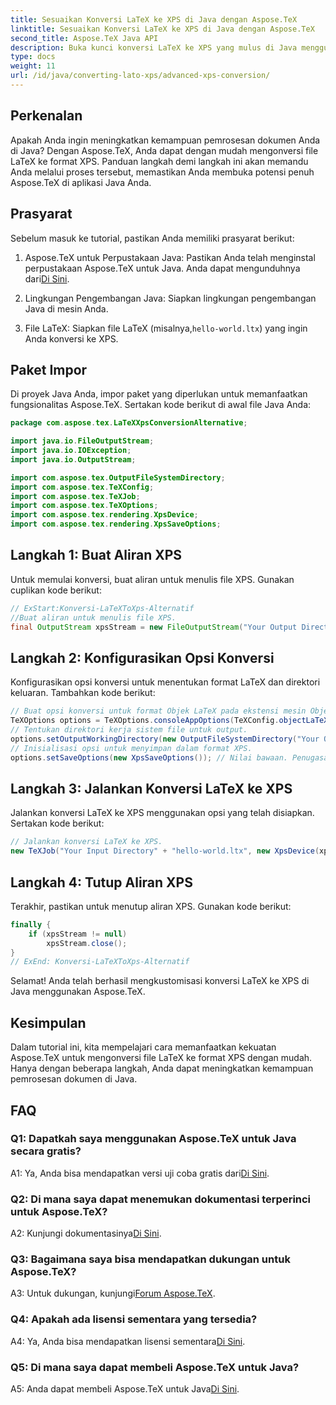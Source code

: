 ```yaml
---
title: Sesuaikan Konversi LaTeX ke XPS di Java dengan Aspose.TeX
linktitle: Sesuaikan Konversi LaTeX ke XPS di Java dengan Aspose.TeX
second_title: Aspose.TeX Java API
description: Buka kunci konversi LaTeX ke XPS yang mulus di Java menggunakan Aspose.TeX. Ikuti panduan langkah demi langkah kami untuk pemrosesan dokumen yang efisien.
type: docs
weight: 11
url: /id/java/converting-lato-xps/advanced-xps-conversion/
---
```

## Perkenalan

Apakah Anda ingin meningkatkan kemampuan pemrosesan dokumen Anda di Java? Dengan Aspose.TeX, Anda dapat dengan mudah mengonversi file LaTeX ke format XPS. Panduan langkah demi langkah ini akan memandu Anda melalui proses tersebut, memastikan Anda membuka potensi penuh Aspose.TeX di aplikasi Java Anda.

## Prasyarat

Sebelum masuk ke tutorial, pastikan Anda memiliki prasyarat berikut:

1.  Aspose.TeX untuk Perpustakaan Java: Pastikan Anda telah menginstal perpustakaan Aspose.TeX untuk Java. Anda dapat mengunduhnya dari[Di Sini](https://releases.aspose.com/tex/java/).

2. Lingkungan Pengembangan Java: Siapkan lingkungan pengembangan Java di mesin Anda.

3.  File LaTeX: Siapkan file LaTeX (misalnya,`hello-world.ltx`) yang ingin Anda konversi ke XPS.

## Paket Impor

Di proyek Java Anda, impor paket yang diperlukan untuk memanfaatkan fungsionalitas Aspose.TeX. Sertakan kode berikut di awal file Java Anda:

```java
package com.aspose.tex.LaTeXXpsConversionAlternative;

import java.io.FileOutputStream;
import java.io.IOException;
import java.io.OutputStream;

import com.aspose.tex.OutputFileSystemDirectory;
import com.aspose.tex.TeXConfig;
import com.aspose.tex.TeXJob;
import com.aspose.tex.TeXOptions;
import com.aspose.tex.rendering.XpsDevice;
import com.aspose.tex.rendering.XpsSaveOptions;
```

## Langkah 1: Buat Aliran XPS

Untuk memulai konversi, buat aliran untuk menulis file XPS. Gunakan cuplikan kode berikut:

```java
// ExStart:Konversi-LaTeXToXps-Alternatif
//Buat aliran untuk menulis file XPS.
final OutputStream xpsStream = new FileOutputStream("Your Output Directory" + "any-name.xps");
```

## Langkah 2: Konfigurasikan Opsi Konversi

Konfigurasikan opsi konversi untuk menentukan format LaTeX dan direktori keluaran. Tambahkan kode berikut:

```java
// Buat opsi konversi untuk format Objek LaTeX pada ekstensi mesin Objek TeX.
TeXOptions options = TeXOptions.consoleAppOptions(TeXConfig.objectLaTeX());
// Tentukan direktori kerja sistem file untuk output.
options.setOutputWorkingDirectory(new OutputFileSystemDirectory("Your Output Directory"));
// Inisialisasi opsi untuk menyimpan dalam format XPS.
options.setSaveOptions(new XpsSaveOptions()); // Nilai bawaan. Penugasan sewenang-wenang.
```

## Langkah 3: Jalankan Konversi LaTeX ke XPS

Jalankan konversi LaTeX ke XPS menggunakan opsi yang telah disiapkan. Sertakan kode berikut:

```java
// Jalankan konversi LaTeX ke XPS.
new TeXJob("Your Input Directory" + "hello-world.ltx", new XpsDevice(xpsStream), options).run();
```

## Langkah 4: Tutup Aliran XPS

Terakhir, pastikan untuk menutup aliran XPS. Gunakan kode berikut:

```java
finally {
    if (xpsStream != null)
        xpsStream.close();
}
// ExEnd: Konversi-LaTeXToXps-Alternatif
```

Selamat! Anda telah berhasil mengkustomisasi konversi LaTeX ke XPS di Java menggunakan Aspose.TeX.

## Kesimpulan

Dalam tutorial ini, kita mempelajari cara memanfaatkan kekuatan Aspose.TeX untuk mengonversi file LaTeX ke format XPS dengan mudah. Hanya dengan beberapa langkah, Anda dapat meningkatkan kemampuan pemrosesan dokumen di Java.

## FAQ

### Q1: Dapatkah saya menggunakan Aspose.TeX untuk Java secara gratis?

 A1: Ya, Anda bisa mendapatkan versi uji coba gratis dari[Di Sini](https://releases.aspose.com/).

### Q2: Di mana saya dapat menemukan dokumentasi terperinci untuk Aspose.TeX?

 A2: Kunjungi dokumentasinya[Di Sini](https://reference.aspose.com/tex/java/).

### Q3: Bagaimana saya bisa mendapatkan dukungan untuk Aspose.TeX?

 A3: Untuk dukungan, kunjungi[Forum Aspose.TeX](https://forum.aspose.com/c/tex/47).

### Q4: Apakah ada lisensi sementara yang tersedia?

 A4: Ya, Anda bisa mendapatkan lisensi sementara[Di Sini](https://purchase.aspose.com/temporary-license/).

### Q5: Di mana saya dapat membeli Aspose.TeX untuk Java?

 A5: Anda dapat membeli Aspose.TeX untuk Java[Di Sini](https://purchase.aspose.com/buy).
